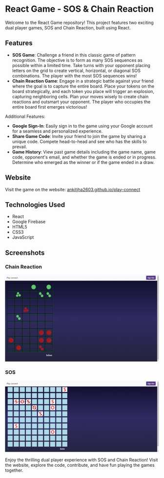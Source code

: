 # React Game - SOS & Chain Reaction

Welcome to the React Game repository! This project features two exciting dual player games, SOS and Chain Reaction, built using React.

## Features

- **SOS Game**: Challenge a friend in this classic game of pattern recognition. The objective is to form as many SOS sequences as possible within a limited time. Take turns with your opponent placing letters on the grid to create vertical, horizontal, or diagonal SOS combinations. The player with the most SOS sequences wins!
- **Chain Reaction Game**: Engage in a strategic battle against your friend where the goal is to capture the entire board. Place your tokens on the board strategically, and each token you place will trigger an explosion, capturing neighboring cells. Plan your moves wisely to create chain reactions and outsmart your opponent. The player who occupies the entire board first emerges victorious!

Additional Features:

- **Google Sign-In**: Easily sign in to the game using your Google account for a seamless and personalized experience.
- **Share Game Code**: Invite your friend to join the game by sharing a unique code. Compete head-to-head and see who has the skills to prevail.
- **Game History**: View past game details including the game name, game code, opponent's email, and whether the game is ended or in progress. Determine who emerged as the winner or if the game ended in a draw.

## Website

Visit the game on the website: [ankitjha2603.github.io/play-connect](https://ankitjha2603.github.io/play-connect)

## Technologies Used

- React
- Google Firebase
- HTML5
- CSS3
- JavaScript

## Screenshots

### Chain Reaction

![Chain Reaction Game Screenshot](/screenshot/SS_CR.png)

### SOS

![SOS Game Screenshot](/screenshot/SS_SOS.png)

Enjoy the thrilling dual player experience with SOS and Chain Reaction! Visit the website, explore the code, contribute, and have fun playing the games together.
